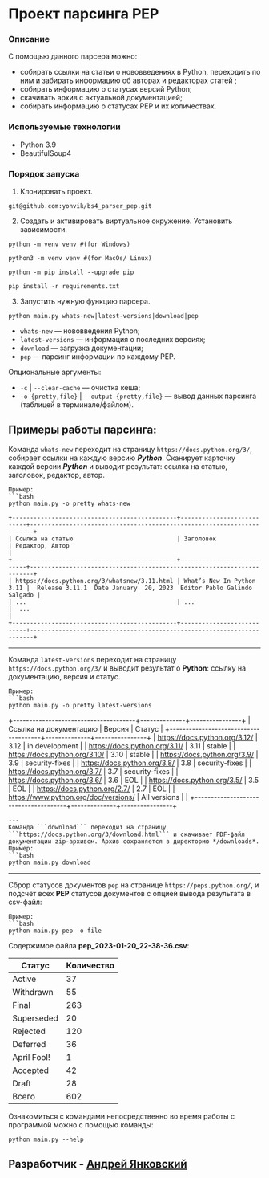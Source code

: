 # Проект парсинга PEP

### Описание
С помощью данного парсера можно:
 - cобирать ссылки на статьи о нововведениях в Python, переходить по ним и забирать информацию об авторах и редакторах статей ;
 - собирать информацию о статусах версий Python;
 - скачивать архив с актуальной документацией;
 - собирать информацию о статусах PEP и их количествах.
 
 ### Используемые технологии
  - Python 3.9
  - BeautifulSoup4
  
 ### Порядок запуска
 1. Клонировать проект.
 ```
 git@github.com:yonvik/bs4_parser_pep.git
 ```
 2. Создать и активировать виртуальное окружение. Установить зависимости.
 ```
 python -m venv venv #(for Windows)
 ```
 ```
 python3 -m venv venv #(for MacOs/ Linux)
 ```
 ```
 python -m pip install --upgrade pip
 ```
 ```
 pip install -r requirements.txt
 ```
 3. Запустить нужную функцию парсера.
 ```
 python main.py whats-new|latest-versions|download|pep 
 ```
  - ```whats-new``` — нововведения Python;
  - ```latest-versions``` — информация о последних версиях;
  - ```download``` — загрузка документации;
  - ```pep``` — парсинг информации по каждому PEP.

 Опциональные аргументы:
  - ```-c``` | ```--clear-cache``` — очистка кеша;
  - ```-o {pretty,file}``` | ```--output {pretty,file}``` — вывод данных парсинга (таблицей в терминале/файлом).

## Примеры работы парсинга:

Команда ```whats-new``` переходит на страницу ```https://docs.python.org/3/```, собирает ссылки на каждую версию ***Python***. 
Сканирует карточку каждой версии ***Python*** и выводит результат: ссылка на статью, заголовок, редактор, автор.

```
Пример:
```bash
python main.py -o pretty whats-new

+----------------------------------------------+---------------------------+-----------------------------------------------------------------------+
| Ссылка на статью                             | Заголовок                 | Редактор, Автор                                                       |
+----------------------------------------------+---------------------------+-----------------------------------------------------------------------+
| https://docs.python.org/3/whatsnew/3.11.html | What’s New In Python 3.11 |  Release 3.11.1  Date January  20, 2023  Editor Pablo Galindo Salgado |
| ...                                          | ...                       |  ...                                                                  |
+----------------------------------------------+---------------------------+-----------------------------------------------------------------------+
```
---

Команда ```latest-versions``` переходит на страницу ```https://docs.python.org/3/``` и выводит результат о **Python**: ссылку на документацию, версия и статус.

```
Пример:
```bash
python main.py -o pretty latest-versions
```
+--------------------------------------+--------------+----------------+
| Ссылка на документацию               | Версия       | Статус         |
+--------------------------------------+--------------+----------------+
| https://docs.python.org/3.12/        | 3.12         | in development |
| https://docs.python.org/3.11/        | 3.11         | stable         |
| https://docs.python.org/3.10/        | 3.10         | stable         |
| https://docs.python.org/3.9/         | 3.9          | security-fixes |
| https://docs.python.org/3.8/         | 3.8          | security-fixes |
| https://docs.python.org/3.7/         | 3.7          | security-fixes |
| https://docs.python.org/3.6/         | 3.6          | EOL            |
| https://docs.python.org/3.5/         | 3.5          | EOL            |
| https://docs.python.org/2.7/         | 2.7          | EOL            |
| https://www.python.org/doc/versions/ | All versions |                |
+--------------------------------------+--------------+----------------+
```
---
Команда ```download``` переходит на страницу ```https://docs.python.org/3/download.html``` и скачивает PDF-файл документации zip-архивом. Архив сохраняется в директорию */downloads*.
Пример:
```bash
python main.py download
```

---
Сброр статусов документов ```pep``` на странице ```https://peps.python.org/```, и подсчёт всех **PEP** статусов документов с опцией вывода результата в csv-файл:

```
Пример:
```bash
python main.py pep -o file
```
Содержимое файла **pep_2023-01-20_22-38-36.csv**:

|Статус     | Количество |
|-----------|------------|
|Active     | 37         |
|Withdrawn  | 55         |
|Final      | 263        |
|Superseded | 20         |
|Rejected   | 120        |
|Deferred   | 36         |
|April Fool!| 1          |
|Accepted   | 42         |
|Draft      | 28         |
|Всего      | 602        |
 
 Ознакомиться с командами непосредственно во время работы с программой можно с помощью команды:
 ```
 python main.py --help
 ```
 
 ## Разработчик - [Андрей Янковский](https://github.com/yonvik) ##
